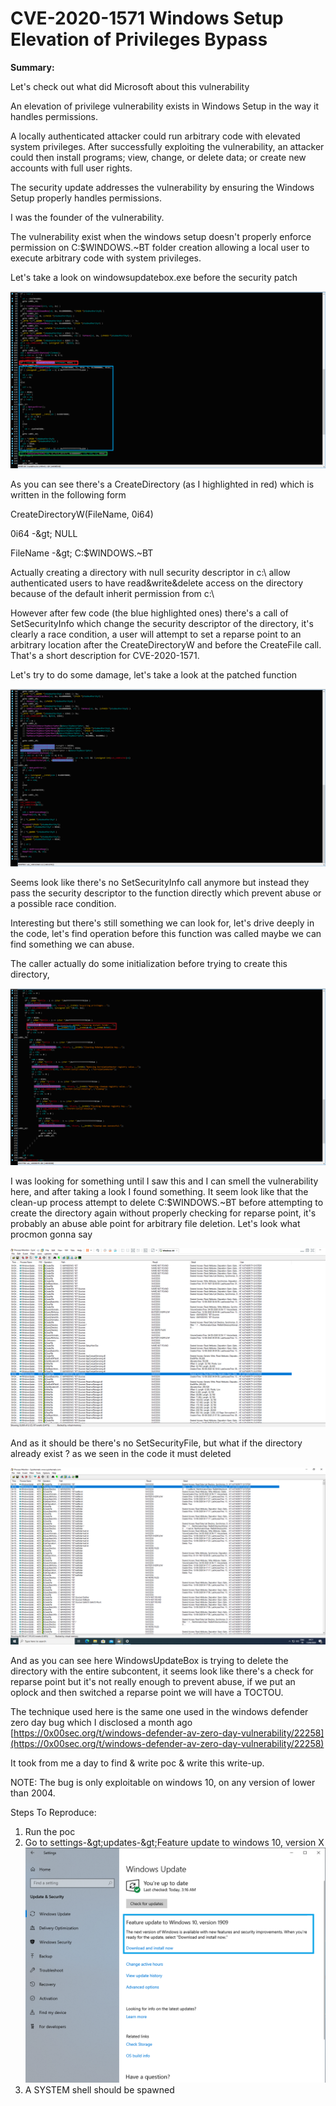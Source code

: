 # **CVE-2020-1571 Windows Setup Elevation of Privileges Bypass**

**Summary:**

Let&#39;s check out what did Microsoft about this vulnerability

An elevation of privilege vulnerability exists in Windows Setup in the way it handles permissions.

A locally authenticated attacker could run arbitrary code with elevated system privileges. After successfully exploiting the vulnerability, an attacker could then install programs; view, change, or delete data; or create new accounts with full user rights.

The security update addresses the vulnerability by ensuring the Windows Setup properly handles permissions.

I was the founder of the vulnerability.

The vulnerability exist when the windows setup doesn&#39;t properly enforce permission on C:\$WINDOWS.~BT folder creation allowing a local user to execute arbitrary code with system privileges.

Let&#39;s take a look on windowsupdatebox.exe before the security patch

![GitHub Logo](/images/image1.png)

As you can see there&#39;s a CreateDirectory (as I highlighted in red) which is written in the following form

CreateDirectoryW(FileName, 0i64)

0i64 -\&gt; NULL

FileName -\&gt; C:\$WINDOWS.~BT

Actually creating a directory with null security descriptor in c:\ allow authenticated users to have read&amp;write&amp;delete access on the directory because of the default inherit permission from c:\

However after few code (the blue highlighted ones) there&#39;s a call of SetSecurityInfo which change the security descriptor of the directory, it&#39;s clearly a race condition, a user will attempt to set a reparse point to an arbitrary location after the CreateDirectoryW and before the CreateFile call. That&#39;s a short description for CVE-2020-1571.

Let&#39;s try to do some damage, let&#39;s take a look at the patched function

![GitHub Logo](/images/image2.png)

Seems look like there&#39;s no SetSecurityInfo call anymore but instead they pass the security descriptor to the function directly which prevent abuse or a possible race condition.

Interesting but there&#39;s still something we can look for, let&#39;s drive deeply in the code, let&#39;s find operation before this function was called maybe we can find something we can abuse.

The caller actually do some initialization before trying to create this directory,

![GitHub Logo](/images/image3.png)

I was looking for something until I saw this and I can smell the vulnerability here, and after taking a look I found something. It seem look like that the clean-up process attempt to delete C:\$WINDOWS.~BT before attempting to create the directory again without properly checking for reparse point, it&#39;s probably an abuse able point for arbitrary file deletion. Let&#39;s look what procmon gonna say

![GitHub Logo](/images/image4.png)

And as it should be there&#39;s no SetSecurityFile, but what if the directory already exist ? as we seen in the code it must deleted

![GitHub Logo](/images/image5.png)

And as you can see here WindowsUpdateBox is trying to delete the directory with the entire subcontent, it seems look like there&#39;s a check for reparse point but it&#39;s not really enough to prevent abuse, if we put an oplock and then switched a reparse point we will have a TOCTOU.

The technique used here is the same one used in the windows defender zero day bug which I disclosed a month ago [https://0x00sec.org/t/windows-defender-av-zero-day-vulnerability/22258](https://0x00sec.org/t/windows-defender-av-zero-day-vulnerability/22258)

It took from me a day to find &amp; write poc &amp; write this write-up.

NOTE: The bug is only exploitable on windows 10, on any version of lower than 2004.

Steps To Reproduce:

1. Run the poc
2. Go to settings-\&gt;updates-\&gt;Feature update to windows 10, version X
![GitHub Logo](/images/image6.png)
3. A SYSTEM shell should be spawned
